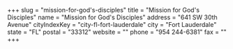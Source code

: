 +++
slug = "mission-for-god's-disciples"
title = "Mission for God's Disciples"
name = "Mission for God's Disciples"
address = "641 SW 30th Avenue"
cityIndexKey = "city-fl-fort-lauderdale"
city = "Fort Lauderdale"
state = "FL"
postal = "33312"
website = ""
phone = "954 244-6381"
fax = ""
+++
